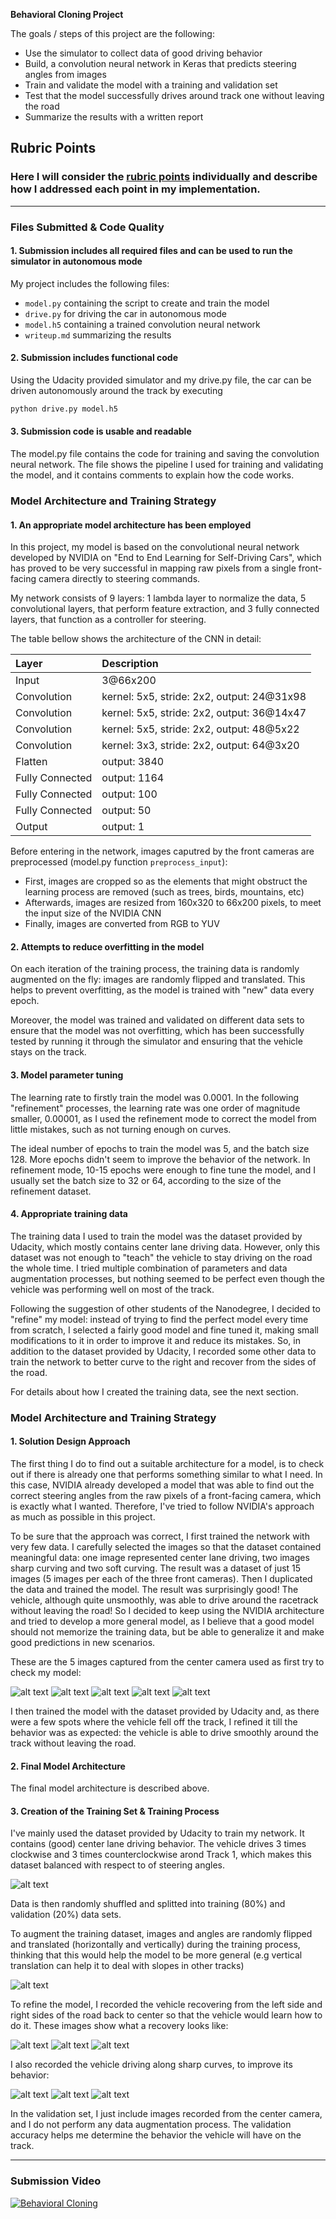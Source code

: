 **Behavioral Cloning Project**

The goals / steps of this project are the following:

* Use the simulator to collect data of good driving behavior
* Build, a convolution neural network in Keras that predicts steering angles from images
* Train and validate the model with a training and validation set
* Test that the model successfully drives around track one without leaving the road
* Summarize the results with a written report


[//]: # (Image References)

[tiny-1]: ./submission/tiny-dataset/tiny-1.jpg 
[tiny-2]: ./submission/tiny-dataset/tiny-2.jpg 
[tiny-3]: ./submission/tiny-dataset/tiny-3.jpg
[tiny-4]: ./submission/tiny-dataset/tiny-4.jpg
[tiny-5]: ./submission/tiny-dataset/tiny-5.jpg
[balanced]: ./submission/balanced.png
[data-augmentation]: ./submission/data-augmentation.png 
[rec-1]: ./submission/rec-1.jpg 
[rec-2]: ./submission/rec-2.jpg 
[rec-3]: ./submission/rec-3.jpg 
[curv-1]: ./submission/curv-1.jpg 
[curv-2]: ./submission/curv-2.jpg 
[curv-3]: ./submission/curv-3.jpg

## Rubric Points
### Here I will consider the [rubric points](https://review.udacity.com/#!/rubrics/432/view) individually and describe how I addressed each point in my implementation.  

---
### Files Submitted & Code Quality

#### 1. Submission includes all required files and can be used to run the simulator in autonomous mode

My project includes the following files:

* `model.py` containing the script to create and train the model
* `drive.py` for driving the car in autonomous mode
* `model.h5` containing a trained convolution neural network 
* `writeup.md` summarizing the results

#### 2. Submission includes functional code
Using the Udacity provided simulator and my drive.py file, the car can be driven autonomously around the track by executing 
```sh
python drive.py model.h5
```

#### 3. Submission code is usable and readable

The model.py file contains the code for training and saving the convolution neural network. The file shows the pipeline I used for training and validating the model, and it contains comments to explain how the code works.

### Model Architecture and Training Strategy

#### 1. An appropriate model architecture has been employed

In this project, my model is based on the convolutional neural network developed by NVIDIA on "End to End Learning for Self-Driving Cars", which has proved to be very successful in mapping raw pixels from a single front-facing camera directly to steering commands.

My network consists of 9 layers: 1 lambda layer to normalize the data, 5 convolutional layers, that perform feature extraction, and 3 fully connected layers, that function as a controller for steering.

The table bellow shows the architecture of the CNN in detail:

| Layer | Description|
| :--- | :--- |
| Input | 3@66x200|
| Convolution | kernel: 5x5, stride: 2x2, output: 24@31x98|
| Convolution | kernel: 5x5, stride: 2x2, output: 36@14x47|
| Convolution | kernel: 5x5, stride: 2x2, output: 48@5x22|
| Convolution | kernel: 3x3, stride: 2x2, output: 64@3x20|
| Flatten | output: 3840|
| Fully Connected | output: 1164|
| Fully Connected | output: 100|
| Fully Connected | output: 50|
| Output | output: 1|


Before entering in the network, images caputred by the front cameras are preprocessed (model.py function ``preprocess_input``):

* First, images are cropped so as the elements that might obstruct the learning process are removed (such as trees, birds, mountains, etc)
* Afterwards, images are resized from 160x320 to 66x200 pixels, to meet the input size of the NVIDIA CNN
* Finally, images are converted from RGB to YUV 

#### 2. Attempts to reduce overfitting in the model

On each iteration of the training process, the training data is randomly augmented on the fly: images are randomly flipped and translated. This helps to prevent overfitting, as the model is trained with "new" data every epoch.

Moreover, the model was trained and validated on different data sets to ensure that the model was not overfitting, which has been successfully tested by running it through the simulator and ensuring that the vehicle stays on the track.

#### 3. Model parameter tuning

The learning rate to firstly train the model was 0.0001. In the following "refinement" processes, the learning rate was one order of magnitude smaller, 0.00001, as I used the refinement mode to correct the model from little mistakes, such as not turning enough on curves.

The ideal number of epochs to train the model was 5, and the batch size 128. More epochs didn't seem to improve the behavior of the network. In refinement mode, 10-15 epochs were enough to fine tune the model, and I usually set the batch size to 32 or 64, according to the size of the refinement dataset.


#### 4. Appropriate training data

The training data I used to train the model was the dataset provided by Udacity, which mostly contains center lane driving data. However, only this dataset was not enough to "teach" the vehicle to stay driving on the road the whole time. I tried multiple combination of parameters and data augmentation processes, but nothing seemed to be perfect even though the vehicle was performing well on most of the track.

Following the suggestion of other students of the Nanodegree, I decided to "refine" my model: instead of trying to find the perfect model every time from scratch, I selected a fairly good model and fine tuned it, making small modifications to it in order to improve it and reduce its mistakes. So, in addition to the dataset provided by Udacity, I recorded some other data to train the network to better curve to the right and recover from the sides of the road.

For details about how I created the training data, see the next section. 

### Model Architecture and Training Strategy

#### 1. Solution Design Approach

The first thing I do to find out a suitable architecture for a model, is to check out if there is already one that performs something similar to what I need. In this case, NVIDIA already developed a model that was able to find out the correct steering angles from the raw pixels of a front-facing camera, which is exactly what I wanted. Therefore, I've tried to follow NVIDIA's approach as much as possible in this project.

To be sure that the approach was correct, I first trained the network with very few data. I carefully selected the images so that the dataset contained meaningful data: one image represented center lane driving, two images sharp curving and two soft curving. The result was a dataset of just 15 images (5 images per each of the three front cameras). Then I duplicated the data and trained the model. The result was surprisingly good! The vehicle, although quite unsmoothly, was able to drive around the racetrack without leaving the road! So I decided to keep using the NVIDIA architecture and tried to develop a more general model, as I believe that a good model should not memorize the training data, but be able to generalize it and make good predictions in new scenarios.

These are the 5 images captured from the center camera used as first try to check my model:

![alt text][tiny-1]
![alt text][tiny-3]
![alt text][tiny-4]
![alt text][tiny-2]
![alt text][tiny-5]

I then trained the model with the dataset provided by Udacity and, as there were a few spots where the vehicle fell off the track, I refined it till the behavior was as expected: the vehicle is able to drive smoothly around the track without leaving the road.

#### 2. Final Model Architecture

The final model architecture is described above.

#### 3. Creation of the Training Set & Training Process

I've mainly used the dataset provided by Udacity to train my network. It contains (good) center lane driving behavior. The vehicle drives 3 times clockwise and 3 times counterclockwise arond Track 1, which makes this dataset balanced with respect to of steering angles.

![alt text][balanced]

Data is then randomly shuffled and splitted into training (80%) and validation (20%) data sets.

To augment the training dataset, images and angles are randomly flipped and translated (horizontally and vertically) during the training process, thinking that this would help the model to be more general (e.g vertical translation can help it to deal with slopes in other tracks)

![alt text][data-augmentation]


To refine the model, I recorded the vehicle recovering from the left side and right sides of the road back to center so that the vehicle would learn how to do it. These images show what a recovery looks like:

![alt text][rec-1]
![alt text][rec-2]
![alt text][rec-3]

I also recorded the vehicle driving along sharp curves, to improve its behavior:

![alt text][curv-1]
![alt text][curv-2]
![alt text][curv-3]

In the validation set, I just include images recorded from the center camera, and I do not perform any data augmentation process. The validation accuracy helps me determine the behavior the vehicle will have on the track.


---

###  Submission Video

[![Behavioral Cloning](http://img.youtube.com/vi/UPazC7RrNDo/0.jpg)](https://youtu.be/UPazC7RrNDo "Behavioral Cloning - Click to Watch!")
